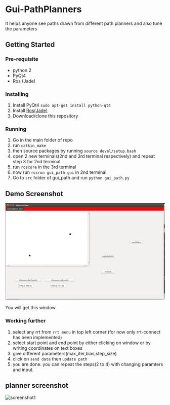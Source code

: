 # Gui-PathPlanners
It helps anyone see paths drawn from different path planners and also tune the parameters
## Getting Started
### Pre-requisite
- python 2
- PyQt4
- Ros (Jade)
### Installing
1. Install PyQt4 `sudo apt-get install python-qt4`
2. Install [Ros(Jade)](http://wiki.ros.org/jade/Installation/Ubuntu)
3. Download/clone this repository

### Running
1. Go in the main folder of repo
2. run `catkin_make`
3. then source packages by running `source devel/setup.bash`
4. open 2 new terminals(2nd and 3rd terminal respectively) and repeat step 3 for 2nd terminal 
5. run `roscore` in the 3rd terminal
6. now run `rosrun gui_path gui` in 2nd terminal
7. Go to `src` folder of gui_path and run `python gui_path.py`

## Demo Screenshot
![screenshot](planner1.png "Demo for this gui")

You will get this window.

### Working further
1. select any rrt from `rrt menu` in top left corner (for now only rrt-connect has been implemented)
2. select start point and end point by either clicking on window or by writing coordinates on text boxes
3. give different parameters(max_iter,bias,step_size)
4. click on `send data` then `update path`
5. you are done. you can repeat the steps(2 to 4) with changing paramters and input.
## planner screenshot
![screenshot1](planne1.png "Demo for this planner")
